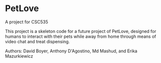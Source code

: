 # PetLove
A project for CSC535

This project is a skeleton code for a future project of PetLove, designed for humans to interact with their pets while away from home through means of video chat and treat dispensing. 

Authors: David Boyer, Anthony D'Agostino, Md Mashud, and Erika Mazurkiewicz

